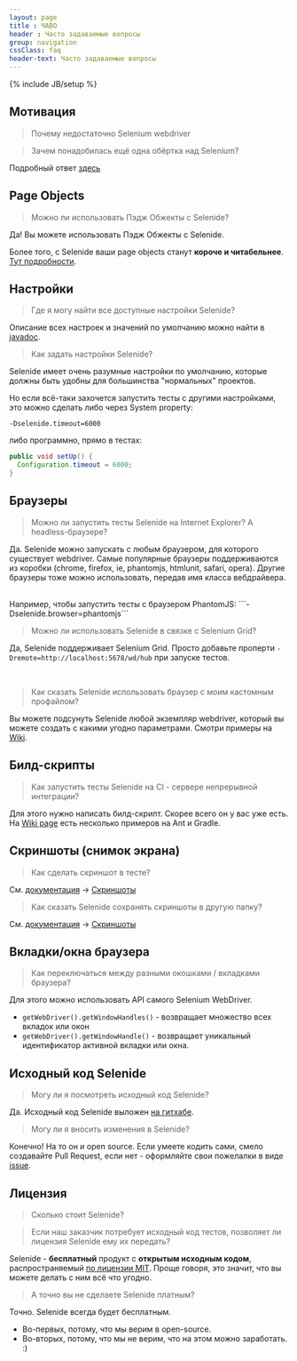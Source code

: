 ```yaml
---
layout: page
title : ЧАВО
header : Часто задаваемые вопросы
group: navigation
cssClass: faq
header-text: Часто задаваемые вопросы
---
```

{% include JB/setup %}

## Мотивация

> Почему недостаточно Selenium webdriver

> Зачем понадобилась ещё одна обёртка над Selenium?

Подробный ответ [здесь](/documentation/selenide-vs-selenium.html)


## Page Objects
> Можно ли использовать Пэдж Обжекты с Selenide?
 
Да! Вы можете использовать Пэдж Обжекты с Selenide.

Более того, с Selenide ваши page objects станут **короче и читабельнее**. [Тут подробности](/documentation/page-objects.html).

## Настройки
> Где я могу найти все доступные настройки Selenide?

Описание всех настроек и значений по умолчанию можно найти в [javadoc](http://selenide.org/javadoc/current/com/codeborne/selenide/Configuration.html).
> Как задать настройки Selenide?

Selenide имеет очень разумные настройки по умолчанию, которые должны быть 
удобны для большинства "нормальных" проектов. 

Но если всё-таки захочется запустить тесты с другими настройками, это можно сделать либо через System property:

```
-Dselenide.timeout=6000
```

либо программно, прямо в тестах:

```java
public void setUp() {
  Configuration.timeout = 6000;
}
```

## Браузеры
>Можно ли запустить тесты Selenide на Internet Explorer? А headless-браузере?

Да.
Selenide можно запускать с любым браузером, для которого существует webdriver. Самые популярные браузеры
поддерживаются из коробки (chrome, firefox, ie, phantomjs, htmlunit, safari, opera).
Другие браузеры тоже можно использовать, передав имя класса вебдрайвера.

<br/>
Например, чтобы запустить тесты с браузером PhantomJS:
```-Dselenide.browser=phantomjs```

<br/>

>Можно ли использовать Selenide в связке с Selenium Grid?

Да, Selenide поддерживает Selenium Grid. Просто добавьте проперти `-Dremote=http://localhost:5678/wd/hub` при запуске тестов.

<br/>

>Как сказать Selenide использовать браузер с моим кастомным профайлом?

Вы можете подсунуть Selenide любой экземпляр webdriver, который вы можете создать с какими угодно параметрами.
Смотри примеры на [Wiki](https://github.com/codeborne/selenide/wiki/How-Selenide-creates-WebDriver).

## Билд-скрипты

>Как запустить тесты Selenide на CI - сервере непрерывной интеграции?

Для этого нужно написать билд-скрипт. Скорее всего он у вас уже есть.
На [Wiki page](https://github.com/codeborne/selenide/wiki/Build-script/) есть несколько примеров на Ant и Gradle.


## Скриншоты (снимок экрана)

> Как сделать скриншот в тесте?

См. [документация](/documentation.html) -> [Скриншоты](/documentation/screenshots.html)

> Как сказать Selenide сохранять скриншоты в другую папку?

См. [документация](/documentation.html) -> [Скриншоты](/documentation/screenshots.html)


## Вкладки/окна браузера

> Как переключаться между разными окошками / вкладками браузера?

Для этого можно использовать API самого Selenium WebDriver.

  * `getWebDriver().getWindowHandles()` - возвращает множество всех вкладок или окон
  * `getWebDriver().getWindowHandle()` - возвращает уникальный идентификатор активной вкладки или окна.

## Исходный код Selenide

> Могу ли я посмотреть исходный код Selenide?

Да. Исходный код Selenide выложен [на гитхабе](https://github.com/codeborne/selenide/).

> Могу ли я вносить изменения в Selenide?

Конечно! На то он и open source. Если умеете кодить сами, смело создавайте Pull Request, если нет - оформляйте свои
пожелалки в виде [issue](https://github.com/codeborne/selenide/issues).

## Лицензия

> Сколько стоит Selenide?

> Если наш заказчик потребует исходный код тестов, позволяет ли лицензия Selenide ему их передать?

Selenide - __бесплатный__ продукт с __открытым исходным кодом__, распространяемый [по лицензии MIT](https://github.com/codeborne/selenide/blob/master/LICENSE).
Проще говоря, это значит, что вы можете делать с ним всё что угодно.

> А точно вы не сделаете Selenide платным?

Точно. Selenide всегда будет бесплатным. 

* Во-первых, потому, что мы верим в open-source. 
* Во-вторых, потому, что мы не верим, что на этом можно заработать. :)

